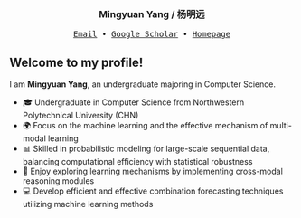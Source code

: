 <h3 align="center"> Mingyuan Yang / 杨明远</h3>

<p align="center">
  <samp>
    <a href="mailto:yangmingyuan@mail.nwpu.edu.com">Email</a> ∙
    <a href="https://scholar.google.com.hk/citations?user=W_BeOckAAAAJ&hl=zh-CN">Google Scholar</a> ∙
    <!--<a href="https://npu-home.github.io/home/">NPU-Home</a>-->
    <a href="https://peterjeremiah.github.io/">Homepage</a>
  </samp>
</p>


## Welcome to my profile!

I am **Mingyuan Yang**, an undergraduate majoring in Computer Science.

- 🎓 Undergraduate in Computer Science from Northwestern Polytechnical University (CHN)
- 🌍 Focus on the machine learning and the effective mechanism of multi-modal learning
- 📊 Skilled in probabilistic modeling for large-scale sequential data, balancing computational efficiency with statistical robustness  
- 📘 Enjoy exploring learning mechanisms by implementing cross-modal reasoning modules
- 💻 Develop efficient and effective combination forecasting techniques utilizing machine learning methods  


<!--
![暗色](https://raw.githubusercontent.com/zhoufanglu/githubSNK/df18a4a2fb544d5fc0e692f98c3436e9dccaa547/github-contribution-grid-snake.svg#gh-dark-mode-only)
-->


<!-- 
My Projects:

- documentation for [manim](https://github.com/3b1b/manim)
- [manim_projects](https://github.com/TonyCrane/manim_projects): my videos made by manim
- [OI](https://github.com/TonyCrane/OI): my codes of studying Olympiad in Informatics
- [manim_sandbox](https://github.com/manim-kindergarten/manim_sandbox): some utils of manim
- [manim_document_zh](https://github.com/manim-kindergarten/manim_document_zh): a chinese document of manim
- [manim_action_renderer](https://github.com/manim-kindergarten/manim_action_renderer): a GitHub action to render manim videos -->

<!--
**PeterJeremiah/PeterJeremiah** is a ✨ _special_ ✨ repository because its `README.md` (this file) appears on your GitHub profile.

Here are some ideas to get you started:

- 🔭 I’m currently working on ...
- 🌱 I’m currently learning ...
- 👯 I’m looking to collaborate on ...
- 🤔 I’m looking for help with ...
- 💬 Ask me about ...
- 📫 How to reach me: ...
- 😄 Pronouns: ...
- ⚡ Fun fact: ...
-->
